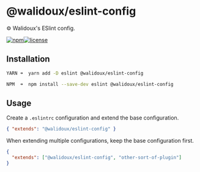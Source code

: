 # @walidoux/eslint-config

⚙️ Walidoux's ESlint config.

[![npm](https://img.shields.io/npm/v/@walidoux/eslint-config?color=%230cf)](https://www.npmjs.com/package/@walidoux/eslint-config)[![license](https://img.shields.io/github/license/walidoux/eslint-config?color=%2385f)](https://github.com/walidoux/eslint-config/blob/main/LICENSE)

## Installation

```bash
YARN ➜  yarn add -D eslint @walidoux/eslint-config

NPM  ➜  npm install --save-dev eslint @walidoux/eslint-config
```

## Usage

Create a `.eslintrc` configuration and extend the base configuration.

```json
{ "extends": "@walidoux/eslint-config" }
```

When extending multiple configurations, keep the base configuration first.

```json
{
  "extends": ["@walidoux/eslint-config", "other-sort-of-plugin"]
}
```

